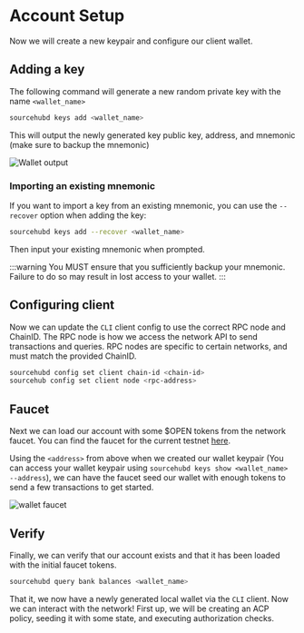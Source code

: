 # Account Setup

Now we will create a new keypair and configure our client wallet.

## Adding a key
The following command will generate a new random private key with the name `<wallet_name>`
```bash
sourcehubd keys add <wallet_name>
```
This will output the newly generated key public key, address, and mnemonic (make sure to backup the mnemonic)

![Wallet output](/img/sourcehub/key-add-output.png)

### Importing an existing mnemonic
If you want to import a key from an existing mnemonic, you can use the `--recover` option when adding the key:
```bash
sourcehubd keys add --recover <wallet_name>
```

Then input your existing mnemonic when prompted.

:::warning
You MUST ensure that you sufficiently backup your mnemonic. Failure to do so may result in lost access to your wallet.
:::

## Configuring client
Now we can update the `CLI` client config to use the correct RPC node and ChainID. The RPC node is how we access the network API to send transactions and queries. RPC nodes are specific to certain networks, and must match the provided ChainID.
```bash
sourcehubd config set client chain-id <chain-id>
sourcehub config set client node <rpc-address>
```

## Faucet
Next we can load our account with some $OPEN tokens from the network faucet. You can find the faucet for the current testnet [here](https://faucet.source.network/).

Using the `<address>` from above when we created our wallet keypair (You can access your wallet keypair using `sourcehubd keys show <wallet_name> --address`), we can have the faucet seed our wallet with enough tokens to send a few transactions to get started.

![wallet faucet](/img/sourcehub/faucet.png)

## Verify
Finally, we can verify that our account exists and that it has been loaded with the initial faucet tokens.
```bash
sourcehubd query bank balances <wallet_name>
```

That it, we now have a newly generated local wallet via the `CLI` client. Now we can interact with the network! First up, we will be creating an ACP policy, seeding it with some state, and executing authorization checks.